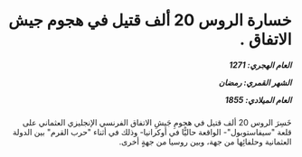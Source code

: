 <h1 dir="rtl">خسارة الروس 20 ألف قتيل في هجوم جيش الاتفاق .</h1>

<h5 dir="rtl">العام الهجري:  1271

الشهر القمري: رمضان

العام الميلادي: 1855</h5>

<p dir="rtl">خَسِرَ الروس 20 ألف قتيل في هجومِ جَيشِ الاتفاق الفرنسي الإنجليزي العثماني على قلعة "سيفاستوبول"- الواقعة حاليًّا في أوكرانيا- وذلك في أثناء "حرب القرم" بين الدولة العثمانية وحلفائِها من جهة، وبين روسيا من جهةٍ أخرى.</p></br>
